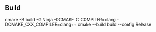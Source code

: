 ## Build

cmake -B build -G Ninja -DCMAKE_C_COMPILER=clang -DCMAKE_CXX_COMPILER=clang++
cmake --build build --config Release